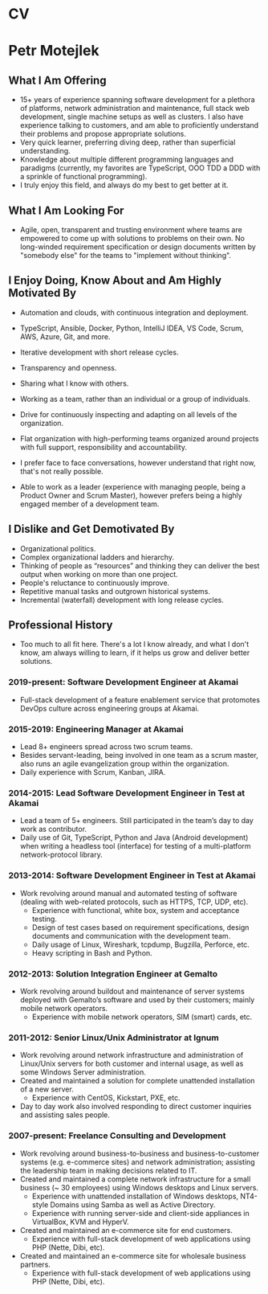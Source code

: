 # CV
# Petr Motejlek
## What I Am Offering
- 15+ years of experience spanning software development for a plethora of platforms, network administration and maintenance, full stack web development, single machine setups as well as clusters. I also have experience talking to customers, and am able to proficiently understand their problems and propose appropriate solutions.  
- Very quick learner, preferring diving deep, rather than superficial understanding.
- Knowledge about multiple different programming languages and paradigms (currently, my favorites are TypeScript, OOO TDD a DDD with a sprinkle of functional programming).
- I truly enjoy this field, and always do my best to get better at it.

## What I Am Looking For
- Agile, open, transparent and trusting environment where teams are empowered to come up with solutions to problems on their own. No long-winded requirement specification or design documents written by "somebody else" for the teams to "implement without thinking".

## I Enjoy Doing, Know About and Am Highly Motivated By
- Automation and clouds, with continuous integration and deployment.
- TypeScript, Ansible, Docker, Python, IntelliJ IDEA, VS Code, Scrum, AWS, Azure, Git, and more.
- Iterative development with short release cycles.

- Transparency and openness.
- Sharing what I know with others.
- Working as a team, rather than an individual or a group of individuals.
- Drive for continuously inspecting and adapting on all levels of the organization.
- Flat organization with high-performing teams organized around projects with full support, responsibility and accountability.
- I prefer face to face conversations, however understand that right now, that's not really possible.

- Able to work as a leader (experience with managing people, being a Product Owner and Scrum Master), however prefers being a highly engaged member of a development team.

## I Dislike and Get Demotivated By
- Organizational politics.
- Complex organizational ladders and hierarchy.
- Thinking of people as “resources” and thinking they can deliver the best output when working on more than one project.
- People's reluctance to continuously improve.
- Repetitive manual tasks and outgrown historical systems.
- Incremental (waterfall) development with long release cycles.

## Professional History
- Too much to all fit here. There's a lot I know already, and what I don't know, am always willing to learn, if it helps us grow and deliver better solutions.

### 2019-present: Software Development Engineer at Akamai
* Full-stack development of a feature enablement service that protomotes DevOps culture
  across engineering groups at Akamai.

### 2015-2019: Engineering Manager at Akamai
* Lead 8+ engineers spread across two scrum teams.
* Besides servant-leading, being involved in one team as a scrum master, also runs an agile evangelization group within the organization.
* Daily experience with Scrum, Kanban, JIRA.

### 2014-2015: Lead Software Development Engineer in Test at Akamai
* Lead a team of 5+ engineers. Still participated in the team’s day to day work as contributor.
* Daily use of Git, TypeScript, Python and Java (Android development) when writing a headless tool (interface) for testing of a multi-platform network-protocol library.

### 2013-2014: Software Development Engineer in Test at Akamai
* Work revolving around manual and automated testing of software (dealing with web-related protocols, such as HTTPS, TCP, UDP, etc).
	* Experience with functional, white box, system and acceptance testing.
	* Design of test cases based on requirement specifications, design documents and communication with the development team.
	* Daily usage of Linux, Wireshark, tcpdump, Bugzilla, Perforce, etc.
	* Heavy scripting in Bash and Python.

### 2012-2013: Solution Integration Engineer at Gemalto
* Work revolving around buildout and maintenance of server systems deployed with Gemalto’s software and used by their customers; mainly mobile network operators.
	* Experience with mobile network operators, SIM (smart) cards, etc.

### 2011-2012: Senior Linux/Unix Administrator at Ignum
* Work revolving around network infrastructure and administration of Linux/Unix servers for both customer and internal usage, as well as some Windows Server administration.
* Created and maintained a solution for complete unattended installation of a new server.
	* Experience with CentOS, Kickstart, PXE, etc.
* Day to day work also involved responding to direct customer inquiries and assisting sales people.

### 2007-present: Freelance Consulting and Development
- Work revolving around business-to-business and business-to-customer systems (e.g. e-commerce sites) and network administration; assisting the leadership team in making decisions related to IT.
- Created and maintained a complete network infrastructure for a small business (~ 30 employees) using Windows desktops and Linux servers.
	- Experience with unattended installation of Windows desktops, NT4-style Domains using Samba as well as Active Directory.
	- Experience with running server-side and client-side appliances in VirtualBox, KVM and HyperV.
- Created and maintained an e-commerce site for end customers.
	- Experience with full-stack development of web applications using PHP (Nette, Dibi, etc).
- Created and maintained an e-commerce site for wholesale business partners.
	- Experience with full-stack development of web applications using PHP (Nette, Dibi, etc).
